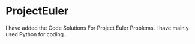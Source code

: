 # ProjectEuler

I have added the Code Solutions For Project Euler Problems. I have mainly used Python for coding .
